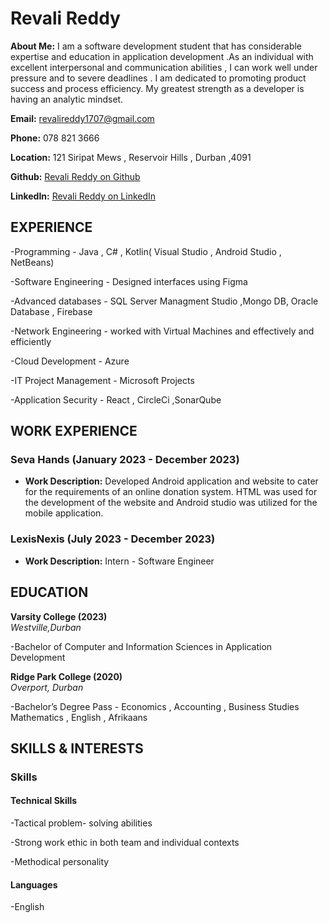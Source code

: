 # Revali Reddy

**About Me:** I am a software 
development student that 
has considerable expertise 
and education in application 
development .As an 
individual with excellent 
interpersonal and 
communication abilities , I 
can work well under 
pressure and to severe 
deadlines . I am dedicated to 
promoting product success 
and process efficiency. My 
greatest strength as a 
developer is having an 
analytic mindset.



**Email:** revalireddy1707@gmail.com  

**Phone:** 078 821 3666 

**Location:** 121 Siripat Mews , Reservoir Hills , Durban ,4091

**Github:** [Revali Reddy on Github](https://github.com/revalireddy/FavouriteProjects.git)

**LinkedIn:** [Revali Reddy on LinkedIn](https://www.linkedin.com/in/revali-reddy/)

## EXPERIENCE

-Programming - Java , C# , Kotlin( Visual Studio , Android Studio , NetBeans) 

-Software Engineering - Designed interfaces using Figma 

-Advanced databases - SQL Server Managment Studio ,Mongo DB, Oracle Database , Firebase

-Network Engineering - worked with Virtual Machines and 
effectively and efficiently

-Cloud Development - Azure

-IT Project Management - Microsoft Projects

-Application Security - React , CircleCi ,SonarQube

## WORK EXPERIENCE

### Seva Hands (January 2023 - December 2023)

- **Work Description:** Developed Android application and website to cater for the requirements of an online donation system. HTML was used for the development of the website and Android studio was utilized for the mobile application.


### LexisNexis (July 2023 - December 2023)

- **Work Description:** Intern - Software Engineer

## EDUCATION

**Varsity College (2023)**  
_Westville,Durban_

-Bachelor of Computer and Information Sciences in Application Development

**Ridge Park College (2020)**  
_Overport, Durban_

-Bachelor’s Degree Pass - Economics , Accounting , Business Studies Mathematics , English , Afrikaans


## SKILLS & INTERESTS

### Skills

#### Technical Skills

-Tactical problem- solving abilities

-Strong work ethic in both team and individual contexts

-Methodical personality

#### Languages

-English